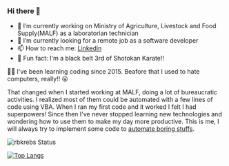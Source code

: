### Hi there 👋



- :corn: I’m currently working on Ministry of Agriculture, Livestock and Food Supply(MALF) as a laboratorian technician
- :telescope: I’m currently looking for a remote job as a software developer
- 📫 How to reach me: [Linkedin](https://www.linkedin.com/in/romulo-krebs/)
- :martial_arts_uniform: Fun fact: I'm a black belt 3rd of Shotokan Karate!!


:man_technologist: I've been learning coding since 2015. Beafore that I used to hate computers, really!! :stuck_out_tongue_closed_eyes:


That changed when I started working at MALF, doing a lot of bureaucratic activities. I realized most of them could be automated with a few lines of code using VBA.
When I ran my first code and it worked I felt I had superpowers! Since then I've never stopped learning new technologies and wondering how to use them to make my day more productive. This is me, I will always try to implement some code to [automate boring stuffs](https://automatetheboringstuff.com/).


![rbkrebs Status](https://github-readme-stats.vercel.app/api?username=rbkrebs&show_icons=true&theme=radical)

[![Top Langs](https://github-readme-stats.vercel.app/api/top-langs/?username=rbkrebs&layout=compact&theme=radical)](https://github.com/rbkrebs/github-readme-stats)
